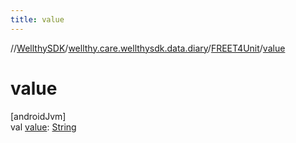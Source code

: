 ```yaml
---
title: value
---
```

//[WellthySDK](../../../index.html)/[wellthy.care.wellthysdk.data.diary](../index.html)/[FREET4Unit](index.html)/[value](value.html)



# value



[androidJvm]\
val [value](value.html): [String](https://kotlinlang.org/api/latest/jvm/stdlib/kotlin/-string/index.html)




